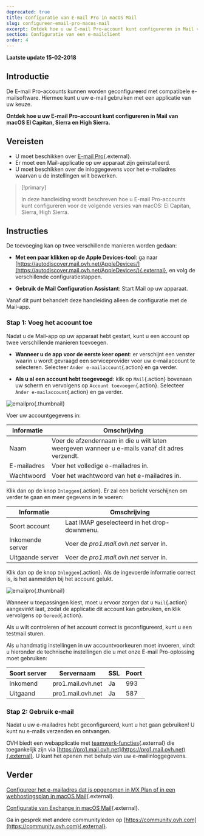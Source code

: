 ```yaml
---
deprecated: true
title: Configuratie van E-mail Pro in macOS Mail
slug: configureer-email-pro-macos-mail
excerpt: Ontdek hoe u uw E-mail Pro-account kunt configureren in Mail van macOS El Capitan, Sierra en High Sierra
section: Configuratie van een e-mailclient
order: 4
---
```


**Laatste update 15-02-2018**

## Introductie

De E-mail Pro-accounts kunnen worden geconfigureerd met compatibele e-mailsoftware.  Hiermee kunt u uw e-mail gebruiken met een applicatie van uw keuze.

**Ontdek hoe u uw E-mail Pro-account kunt configureren in Mail van macOS El Capitan, Sierra en High Sierra.**

## Vereisten

- U moet beschikken over [E-mail Pro](https://www.ovh.com/nl/emails/email-pro/){.external}.
- Er moet een Mail-applicatie op uw apparaat zijn geïnstalleerd. 
- U moet beschikken over de inloggegevens voor het e-mailadres waarvan u de instellingen wilt bewerken.

> [!primary]
>
> In deze handleiding wordt beschreven hoe u E-mail Pro-accounts kunt configureren voor de volgende versies van macOS: El Capitan, Sierra, High Sierra.
>

## Instructies

De toevoeging kan op twee verschillende manieren worden gedaan:

- **Met een paar klikken op de Apple Devices-tool**: ga naar [https://autodiscover.mail.ovh.net/AppleDevices/](https://autodiscover.mail.ovh.net/AppleDevices/){.external}, en volg de verschillende configuratiestappen.

- **Gebruik de Mail Configuration Assistant**: Start Mail op uw apparaat.

Vanaf dit punt behandelt deze handleiding alleen de configuratie met de Mail-app.

### Stap 1: Voeg het account toe

Nadat u de Mail-app op uw apparaat hebt gestart, kunt u een account op twee verschillende manieren toevoegen.

- **Wanneer u de app voor de eerste keer opent**: er verschijnt een venster waarin u wordt gevraagd een serviceprovider voor uw e-mailaccount te selecteren. Selecteer `Ander e-mailaccount`{.action} en ga verder.

- **Als u al een account hebt toegevoegd**: klik op `Mail`{.action} bovenaan uw scherm en vervolgens op `Account toevoegen`{.action}. Selecteer `Ander e-mailaccount`{.action} en ga verder.

![emailpro](images/configuration-mail-sierra-step1.png){.thumbnail}

Voer uw accountgegevens in:

|Informatie|Omschrijving|  
|---|---|  
|Naam|Voer de afzendernaam in die u wilt laten weergeven wanneer u e-mails vanaf dit adres verzendt.| 
|E-mailadres|Voer het volledige e-mailadres in.| 
|Wachtwoord|Voer het wachtwoord van het e-mailadres in.|  

Klik dan op de knop `Inloggen`{.action}. Er zal een bericht verschijnen om verder te gaan en meer gegevens in te voeren: 

|Informatie|Omschrijving|  
|---|---|  
|Soort account|Laat IMAP geselecteerd in het drop-downmenu.| 
|Inkomende server|Voer de *pro1.mail.ovh.net* server in.| 
|Uitgaande server|Voer de *pro1.mail.ovh.net* server in.|  

Klik dan op de knop `Inloggen`{.action}. Als de ingevoerde informatie correct is, is het aanmelden bij het account gelukt.

![emailpro](images/configuration-mail-sierra-step2.png){.thumbnail}

Wanneer u toepassingen kiest, moet u ervoor zorgen dat u `Mail`{.action} aangevinkt laat, zodat de applicatie dit account kan gebruiken, en klik vervolgens op `Gereed`{.action}.

Als u wilt controleren of het account correct is geconfigureerd, kunt u een testmail sturen.

Als u handmatig instellingen in uw accountvoorkeuren moet invoeren, vindt u hieronder de technische instellingen die u met onze E-mail Pro-oplossing moet gebruiken:

|Soort server|Servernaam|SSL|Poort|
|---|---|---|---|
|Inkomend|pro1.mail.ovh.net|Ja|993|
|Uitgaand|pro1.mail.ovh.net|Ja|587|

### Stap 2: Gebruik e-mail

Nadat u uw e-mailadres hebt geconfigureerd, kunt u het gaan gebruiken! U kunt nu e-mails verzenden en ontvangen.

OVH biedt een webapplicatie met [teamwerk-functies](https://www.ovh.com/nl/emails/){.external} die toegankelijk zijn via [https://pro1.mail.ovh.net](https://pro1.mail.ovh.net){.external}. U kunt het openen met behulp van uw e-mailinloggegevens. 

## Verder

[Configureer het e-mailadres dat is opgenomen in MX Plan of in een webhostingsplan in macOS Mail](https://docs.ovh.com/nl/emails/configuratie-mail-macos/){.external}.

[Configuratie van Exchange in macOS Mail](https://docs.ovh.com/nl/microsoft-collaborative-solutions/exchange-configuratie-mail-mac/){.external}.

Ga in gesprek met andere communityleden op [https://community.ovh.com](https://community.ovh.com){.external}.